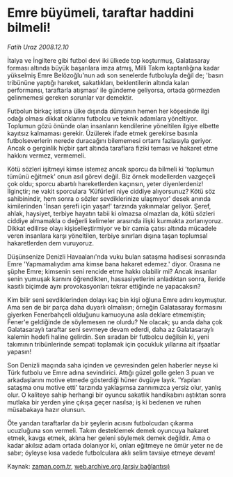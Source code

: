 # Emre büyümeli, taraftar haddini bilmeli!

*Fatih Uraz 2008.12.10*

<tr><td class="metin" colspan="2" style="padding-top: 20px; padding-left: 5px; padding-right: 10px;">İtalya ve İngiltere gibi futbol devi iki ülkede top koşturmuş, Galatasaray forması altında büyük başarılara imza atmış, Milli Takım kaptanlığına kadar yükselmiş Emre Belözoğlu'nun adı son senelerde futboluyla değil de; 'basın tribününe yaptığı hareket, sakatlıkları, beklentilerin altında kalan performansı, taraftarla atışması' ile gündeme geliyorsa, ortada görmezden gelinmemesi gereken sorunlar var demektir.</td></tr><tr><td class="metin" colspan="2" style="padding-top: 20px; padding-left: 5px; padding-right: 10px;"><p>Futbolun birkaç istisna ülke dışında dünyanın hemen her köşesinde ilgi odağı olması dikkat oklarını futbolcu ve teknik adamlara yöneltiyor. Toplumun gözü önünde olan insanların kendilerine yöneltilen ilgiye elbette kayıtsız kalmaması gerekir. Üzülerek ifade etmek gerekirse basınla futbolseverlerin nerede duracağını bilememesi ortamı fazlasıyla geriyor. Ancak o gerginlik hiçbir şart altında taraflara fiziki teması ve hakaret etme hakkını vermez, vermemeli. 
<p>Kötü sözleri işitmeyi kimse istemez ancak sporcu da bilmeli ki 'toplumun tümünü eğitmek' onun asıl görevi değil. Biz örnek modellerden vazgeçeli çok oldu; sporcu abartılı hareketlerden kaçınsın, yeter diyenlerdeniz! İlginçtir; ne vakit sporculara 'Küfürleri niye ciddiye alıyorsunuz? Kötü söz sahibinindir, hem sonra o sözler sevdiklerinize ulaşmıyor' desek anında kimilerinden 'İnsan şerefi için yaşar!' tarzında yakınmalar geliyor. Şeref, ahlak, haysiyet, terbiye hayatın tabii ki olmazsa olmazları da, kötü sözleri ciddiye almamakla o değerli kelimeler arasında ilişki kurmakta zorlanıyoruz. Dikkat edilirse olayı kişiselleştirmiyor ve bir camia çatısı altında mücadele veren insanlara karşı yöneltilen, terbiye sınırları dışına taşan toplumsal hakaretlerden dem vuruyoruz. 
<p>Düşünsenize Denizli Havaalanı'nda vuku bulan sataşma hadisesi sonrasında Emre 'Yapmamalıydım ama kimse bana hakaret edemez.' diyor. Orasına ne şüphe Emre; kimsenin seni rencide etme hakkı olabilir mi? Ancak insanlar senin yumuşak karnını öğrendikten, hassasiyetlerini anladıktan sonra, ileride kasıtlı biçimde aynı provokasyonları tekrar ettiğinde ne yapacaksın?
<p>Kim bilir seni sevdiklerinden dolayı kaç bin kişi oğluna Emre adını koymuştur. Ama sen de bir parça daha duyarlı olmalısın; örneğin Galatasaray formasını giyerken Fenerbahçeli olduğunu kamuoyuna asla deklare etmemiştin; Fener'e geldiğinde de söylemesen ne olurdu? Ne olacak; şu anda daha çok Galatasaraylı taraftar seni sevmeye devam ederdi, daha az Galatasaraylı kalemin hedefi haline gelirdin. Sen sıradan bir futbolcu değilsin ki, yeni takımının tribünlerinde sempati toplamak için çocukluk yıllarına ait ifşaatlar yapasın!
<p>Son Denizli maçında saha içinden ve çevresinden gelen haberler neyse ki Türk futbolu ve Emre adına sevindirici. Attığı güzel golle gelen 3 puan ve arkadaşlarını motive etmede gösterdiği hüner övgüye layık. 'Yapılan sataşma onu motive etti' tarzında yaklaşımsa zannımızca yersiz olur, yanlış olur. O kaliteye sahip herhangi bir oyuncu sakatlık handikabını aştıktan sonra mutlaka bir yerden yine çıkışa geçer nasılsa; iş ki bedenen ve ruhen müsabakaya hazır olunsun.
<p>Öte yandan taraftarlar da bir şeylerin acısını futbolcudan çıkarma ucuzluğuna son vermeli. Takım desteklemek demek oyuncuya hakaret etmek, kavga etmek, aklına her geleni söylemek demek değildir. Ama o kadar akılsız adam ortada dolanıyor ki, onları eğitmeye ne ömür yeter ne de sabır; öyleyse kısa vadede futbolculara aklı selim tavsiye etmeye devam!<br/></p></p></p></p></p></p></td></tr>

Kaynak: [zaman.com.tr](http://zaman.com.tr/yazar.do?yazino=768929), [web.archive.org (arşiv bağlantısı)](http://web.archive.org/web/20081214121458/http://www.zaman.com.tr:80/yazar.do?yazino=768929)
